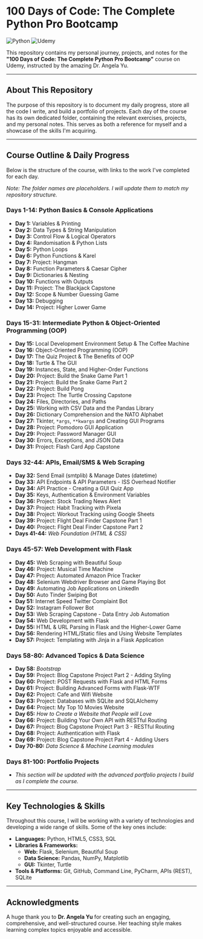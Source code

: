 # 100 Days of Code: The Complete Python Pro Bootcamp

![Python](https://img.shields.io/badge/Python-3776AB?style=for-the-badge&logo=python&logoColor=white)
![Udemy](https://img.shields.io/badge/Udemy-A435F0?style=for-the-badge&logo=Udemy&logoColor=white)

This repository contains my personal journey, projects, and notes for the **"100 Days of Code: The Complete Python Pro Bootcamp"** course on Udemy, instructed by the amazing Dr. Angela Yu.

---

## About This Repository

The purpose of this repository is to document my daily progress, store all the code I write, and build a portfolio of projects. Each day of the course has its own dedicated folder, containing the relevant exercises, projects, and my personal notes. This serves as both a reference for myself and a showcase of the skills I'm acquiring.

---

## Course Outline & Daily Progress

Below is the structure of the course, with links to the work I've completed for each day.

*Note: The folder names are placeholders. I will update them to match my repository structure.*

### **Days 1-14: Python Basics & Console Applications**
- **Day 1:** Variables & Printing
- **Day 2:** Data Types & String Manipulation
- **Day 3:** Control Flow & Logical Operators
- **Day 4:** Randomisation & Python Lists
- **Day 5:** Python Loops
- **Day 6:** Python Functions & Karel
- **Day 7:** Project: Hangman
- **Day 8:** Function Parameters & Caesar Cipher
- **Day 9:** Dictionaries & Nesting
- **Day 10:** Functions with Outputs
- **Day 11:** Project: The Blackjack Capstone
- **Day 12:** Scope & Number Guessing Game
- **Day 13:** Debugging
- **Day 14:** Project: Higher Lower Game

### **Days 15-31: Intermediate Python & Object-Oriented Programming (OOP)**
- **Day 15:** Local Development Environment Setup & The Coffee Machine
- **Day 16:** Object-Oriented Programming (OOP)
- **Day 17:** The Quiz Project & The Benefits of OOP
- **Day 18:** Turtle & The GUI
- **Day 19:** Instances, State, and Higher-Order Functions
- **Day 20:** Project: Build the Snake Game Part 1
- **Day 21:** Project: Build the Snake Game Part 2
- **Day 22:** Project: Build Pong
- **Day 23:** Project: The Turtle Crossing Capstone
- **Day 24:** Files, Directories, and Paths
- **Day 25:** Working with CSV Data and the Pandas Library
- **Day 26:** Dictionary Comprehension and the NATO Alphabet
- **Day 27:** Tkinter, `*args`, `**kwargs` and Creating GUI Programs
- **Day 28:** Project: Pomodoro GUI Application
- **Day 29:** Project: Password Manager GUI
- **Day 30:** Errors, Exceptions, and JSON Data
- **Day 31:** Project: Flash Card App Capstone

### **Days 32-44: APIs, Email/SMS & Web Scraping**
- **Day 32:** Send Email (smtplib) & Manage Dates (datetime)
- **Day 33:** API Endpoints & API Parameters - ISS Overhead Notifier
- **Day 34:** API Practice - Creating a GUI Quiz App
- **Day 35:** Keys, Authentication & Environment Variables
- **Day 36:** Project: Stock Trading News Alert
- **Day 37:** Project: Habit Tracking with Pixela
- **Day 38:** Project: Workout Tracking using Google Sheets
- **Day 39:** Project: Flight Deal Finder Capstone Part 1
- **Day 40:** Project: Flight Deal Finder Capstone Part 2
- **Days 41-44:** *Web Foundation (HTML & CSS)*

### **Days 45-57: Web Development with Flask**
- **Day 45:** Web Scraping with Beautiful Soup
- **Day 46:** Project: Musical Time Machine
- **Day 47:** Project: Automated Amazon Price Tracker
- **Day 48:** Selenium Webdriver Browser and Game Playing Bot
- **Day 49:** Automating Job Applications on LinkedIn
- **Day 50:** Auto Tinder Swiping Bot
- **Day 51:** Internet Speed Twitter Complaint Bot
- **Day 52:** Instagram Follower Bot
- **Day 53:** Web Scraping Capstone - Data Entry Job Automation
- **Day 54:** Web Development with Flask
- **Day 55:** HTML & URL Parsing in Flask and the Higher-Lower Game
- **Day 56:** Rendering HTML/Static files and Using Website Templates
- **Day 57:** Project: Templating with Jinja in a Flask Application

### **Days 58-80: Advanced Topics & Data Science**
- **Day 58:** *Bootstrap*
- **Day 59:** Project: Blog Capstone Project Part 2 - Adding Styling
- **Day 60:** Project: POST Requests with Flask and HTML Forms
- **Day 61:** Project: Building Advanced Forms with Flask-WTF
- **Day 62:** Project: Cafe and Wifi Website
- **Day 63:** Project: Databases with SQLite and SQLAlchemy
- **Day 64:** Project: My Top 10 Movies Website
- **Day 65:** *How to Create a Website that People will Love*
- **Day 66:** Project: Building Your Own API with RESTful Routing
- **Day 67:** Project: Blog Capstone Project Part 3 - RESTful Routing
- **Day 68:** Project: Authentication with Flask
- **Day 69:** Project: Blog Capstone Project Part 4 - Adding Users
- **Day 70-80:** *Data Science & Machine Learning modules*

### **Days 81-100: Portfolio Projects**
- *This section will be updated with the advanced portfolio projects I build as I complete the course.*

---

## Key Technologies & Skills

Throughout this course, I will be working with a variety of technologies and developing a wide range of skills. Some of the key ones include:

- **Languages:** Python, HTML5, CSS3, SQL
- **Libraries & Frameworks:**
  - **Web:** Flask, Selenium, Beautiful Soup
  - **Data Science:** Pandas, NumPy, Matplotlib
  - **GUI:** Tkinter, Turtle
- **Tools & Platforms:** Git, GitHub, Command Line, PyCharm, APIs (REST), SQLite

---

## Acknowledgments

A huge thank you to **Dr. Angela Yu** for creating such an engaging, comprehensive, and well-structured course. Her teaching style makes learning complex topics enjoyable and accessible.
